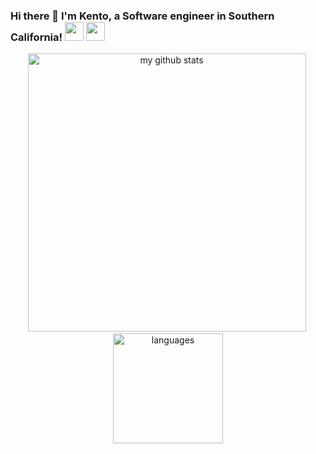 ###  Hi there 👋 I'm Kento, a Software engineer in Southern California! <img src="https://media2.giphy.com/media/TiUn9ylege7lI7Dj2n/source.gif" width="30px"> <img src="http://fc05.deviantart.net/fs71/f/2011/161/5/2/happy_sun_by_vanillanade-d3ikqxc.gif" width="30px">

<p align="center">
  <img src="https://github-readme-stats.vercel.app/api?username=kmurata798&show_icons=true&title_color=69f2ba&icon_color=7886e6&text_color=939eaf&bg_color=151515" alt="my github stats" width="445"/>&nbsp;
  <img src="https://github-readme-stats.vercel.app/api/top-langs/?username=ellojess&layout=compact&show_icons=true&title_color=69f2ba&icon_color=fc8930&text_color=939eaf&bg_color=151515" alt="languages" height="176">
</p>
